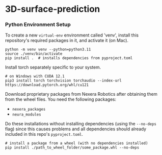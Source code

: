# 3D-surface-prediction

### Python Environment Setup

To create a new `virtual-env` environment called 'venv', install this repository's required packages in it, and activate it (on Mac).

```shell
python -m venv venv --python=python3.11
source ./venv/bin/activate
pip install .  # installs dependencies from pyproject.toml
```

Install torch separately specific to your system.
```shell
# on Windows with CUDA 12.1
pip3 install torch torchvision torchaudio --index-url https://download.pytorch.org/whl/cu121
```

Download proprietary packages from Nexera Robotics after obtaining them from the wheel files.
You need the following packages:
 - `nexera_packages`
 - `neura_modules`

Do these installations without installing dependencies (using the `--no-deps` flag) since this causes
problems and all dependencies should already included in this repo's `pyproject.toml`. 

```shell
# install a package from a wheel (with no dependencies installed)
pip install ./path_to_wheel_folder/some_package.whl --no-deps
```